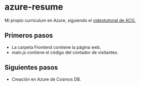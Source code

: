 # azure-resume
Mi propio curriculum en Azure, siguiendo el [videotutorial de ACG.]()

## Primeros pasos

- La carpeta Frontend contiene la página web.
- main.js contiene el código del contador de visitantes.

## Siguientes pasos

- Creación en Azure de Cosmos DB.
